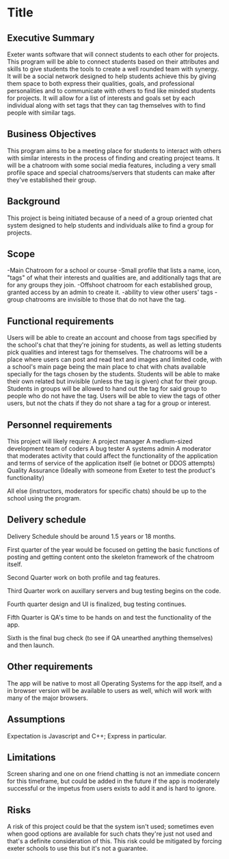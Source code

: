 # Title

## Executive Summary

Exeter wants software that will connect students to each other for projects. This program will be able to connect students based on their attributes and skills to give students the tools to create a well rounded team with synergy. It will be a social network designed to help students achieve this by giving them space to both express their qualities, goals, and professional personalities and to communicate with others to find like minded students for projects. It will allow for a list of interests and goals set by each individual along with set tags that they can tag themselves with to find people with similar tags.

## Business Objectives

This program aims to be a meeting place for students to interact with others with similar interests in the process of finding and creating project teams. It will be a chatroom with some social media features, including a very small profile space and special chatrooms/servers that students can make after they've established their group.

## Background

This project is being initiated because of a need of a group oriented chat system designed to help students and individuals alike to find a group for projects. 

## Scope

-Main Chatroom for a school or course
-Small profile that lists a name, icon, "tags" of what their interests and qualities are, and additionally tags that are for any groups they join.
-Offshoot chatroom for each established group, granted access by an admin to create it.
-ability to view other users' tags
-group chatrooms are invisible to those that do not have the tag.


## Functional requirements

Users will be able to create an account and choose from tags specified by the school's chat that they're joining for students, as well as letting students pick qualities and interest tags for themselves.
The chatrooms will be a place where users can post and read text and images and limited code, with a school's main page being the main place to chat with chats available specially for the tags chosen by the students.
Students will be able to make their own related but invisible (unless the tag is given) chat for their group. 
Students in groups will be allowed to hand out the tag for said group to people who do not have the tag.
Users will be able to view the tags of other users, but not the chats if they do not share a tag for a group or interest.



## Personnel requirements

This project will likely require:
A project manager
A medium-sized development team of coders
A bug tester
A systems admin
A moderator that moderates activity that could affect the functionality of the application and terms of service of the application itself (ie botnet or DDOS attempts)
Quality Assurance (Ideally with someone from Exeter to test the product's functionality)

All else (instructors, moderators for specific chats) should be up to the school using the program.

## Delivery schedule

Delivery Schedule should be around 1.5 years or 18 months.

First quarter of the year would be focused on getting the basic functions of posting and getting content onto the skeleton framework of the chatroom itself.

Second Quarter work on both profile and tag features.

Third Quarter work on auxillary servers and bug testing begins on the code.

Fourth quarter design and UI is finalized, bug testing continues.

Fifth Quarter is QA's time to be hands on and test the functionality of the app.

Sixth is the final bug check (to see if QA unearthed anything themselves) and then launch.

## Other requirements

The app will be native to most all Operating Systems for the app itself, and a in browser version will be available to users as well, which will work with many of the major browsers.

## Assumptions

Expectation is Javascript and C++; Express in particular. 

## Limitations

Screen sharing and one on one friend chatting is not an immediate concern for this timeframe, but could be added in the future if the app is moderately successful or the impetus from users exists to add it and is hard to ignore.

## Risks

A risk of this project could be that the system isn't used; sometimes even when good options are available for such chats they're just not used and that's a definite consideration of this. This risk could be mitigated by forcing exeter schools to use this but it's not a guarantee. 
